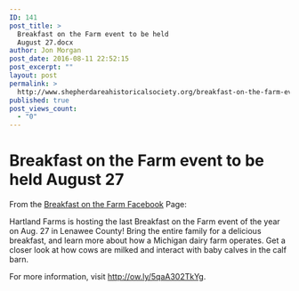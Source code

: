```yaml
---
ID: 141
post_title: >
  Breakfast on the Farm event to be held
  August 27.docx
author: Jon Morgan
post_date: 2016-08-11 22:52:15
post_excerpt: ""
layout: post
permalink: >
  http://www.shepherdareahistoricalsociety.org/breakfast-on-the-farm-event-to-be-held-august-27-docx/
published: true
post_views_count:
  - "0"
---
```

<h1 class="c3">Breakfast on the Farm event to be held August 27</h1><p>From the <a class="c6" href="https://www.google.com/url?q=https://www.facebook.com/Breakfast-on-the-Farm-230229296992631/&amp;sa=D&amp;ust=1470959534768000&amp;usg=AFQjCNF6MplNdIgmntqYA8FfQQfCXd3diw">Breakfast on the Farm Facebook</a> Page:</p><p>Hartland Farms is hosting the last Breakfast on the Farm event of the year on Aug. 27 in Lenawee County! Bring the entire family for a delicious breakfast, and learn more about how a Michigan dairy farm operates. Get a closer look at how cows are milked and interact with baby calves in the calf barn.</p><p>For more information, visit <a class="c6" href="https://www.google.com/url?q=http://ow.ly/5qaA302TkYg&amp;sa=D&amp;ust=1470959534771000&amp;usg=AFQjCNGELHXaAJdJgLYKqVPP1EUjs1GL_g">http://ow.ly/5qaA302TkYg</a>.</p>